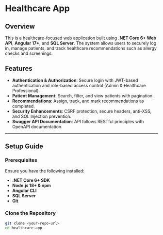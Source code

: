 # Healthcare App

## Overview
This is a healthcare-focused web application built using **.NET Core 6+ Web API**, **Angular 17+**, and **SQL Server**. The system allows users to securely log in, manage patients, and track healthcare recommendations such as allergy checks and screenings.

## Features
- **Authentication & Authorization**: Secure login with JWT-based authentication and role-based access control (Admin & Healthcare Professional).
- **Patient Management**: Search, filter, and view patients with pagination.
- **Recommendations**: Assign, track, and mark recommendations as completed.
- **Security Enhancements**: CSRF protection, secure headers, anti-XSS, and SQL Injection prevention.
- **Swagger API Documentation**: API follows RESTful principles with OpenAPI documentation.

---

## Setup Guide

### Prerequisites
Ensure you have the following installed:
- **.NET Core 6+ SDK**
- **Node.js 18+ & npm**
- **Angular CLI**
- **SQL Server**
- **Git**

### Clone the Repository
```sh
git clone <your-repo-url>
cd healthcare-app

